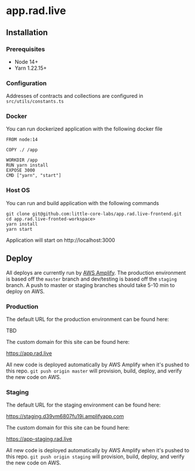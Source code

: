 # app.rad.live

## Installation

### Prerequisites

- Node 14+
- Yarn 1.22.15+

### Configuration

Addresses of contracts and collections are configured in `src/utils/constants.ts`

### Docker

You can run dockerized application with the following docker file

```
FROM node:14

COPY ./ /app

WORKDIR /app
RUN yarn install
EXPOSE 3000
CMD ["yarn", "start"]
```

### Host OS

You can run and build application with the following commands

```
git clone git@github.com:little-core-labs/app.rad.live-frontend.git
cd app.rad.live-fronted-workspace>
yarn install
yarn start
```

Application will start on http://localhost:3000

## Deploy

All deploys are currently run by [AWS Amplify](https://docs.aws.amazon.com/amplify/index.html). The production environment is based off the `master` branch and dev/testing is based off the `staging` branch. A push to master or staging branches should take 5-10 min to deploy on AWS.

### Production

The default URL for the production environment can be found here:

TBD

The custom domain for this site can be found here:

https://app.rad.live

All new code is deployed automatically by AWS Amplify when it's pushed to this repo. `git push origin master` will provision, build, deploy, and verify the new code on AWS.

### Staging

The default URL for the staging environment can be found here:

https://staging.d39vm6807fu19i.amplifyapp.com

The custom domain for this site can be found here:

https://app-staging.rad.live

All new code is deployed automatically by AWS Amplify when it's pushed to this repo. `git push origin staging` will provision, build, deploy, and verify the new code on AWS.
